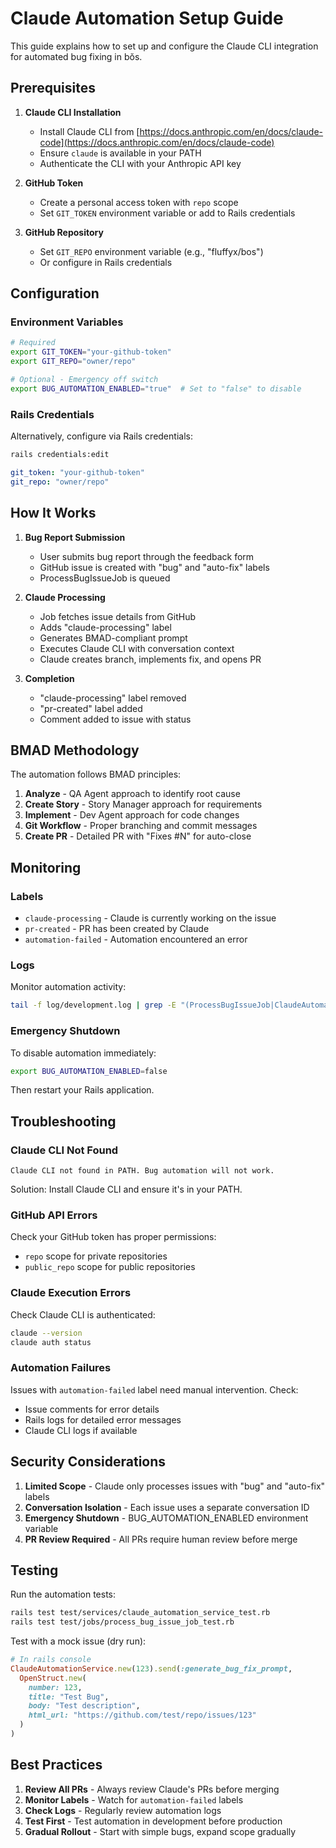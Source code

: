 # Claude Automation Setup Guide

This guide explains how to set up and configure the Claude CLI integration for automated bug fixing in bŏs.

## Prerequisites

1. **Claude CLI Installation**
   - Install Claude CLI from [https://docs.anthropic.com/en/docs/claude-code](https://docs.anthropic.com/en/docs/claude-code)
   - Ensure `claude` is available in your PATH
   - Authenticate the CLI with your Anthropic API key

2. **GitHub Token**
   - Create a personal access token with `repo` scope
   - Set `GIT_TOKEN` environment variable or add to Rails credentials

3. **GitHub Repository**
   - Set `GIT_REPO` environment variable (e.g., "fluffyx/bos")
   - Or configure in Rails credentials

## Configuration

### Environment Variables

```bash
# Required
export GIT_TOKEN="your-github-token"
export GIT_REPO="owner/repo"

# Optional - Emergency off switch
export BUG_AUTOMATION_ENABLED="true"  # Set to "false" to disable
```

### Rails Credentials

Alternatively, configure via Rails credentials:

```bash
rails credentials:edit
```

```yaml
git_token: "your-github-token"
git_repo: "owner/repo"
```

## How It Works

1. **Bug Report Submission**
   - User submits bug report through the feedback form
   - GitHub issue is created with "bug" and "auto-fix" labels
   - ProcessBugIssueJob is queued

2. **Claude Processing**
   - Job fetches issue details from GitHub
   - Adds "claude-processing" label
   - Generates BMAD-compliant prompt
   - Executes Claude CLI with conversation context
   - Claude creates branch, implements fix, and opens PR

3. **Completion**
   - "claude-processing" label removed
   - "pr-created" label added
   - Comment added to issue with status

## BMAD Methodology

The automation follows BMAD principles:

1. **Analyze** - QA Agent approach to identify root cause
2. **Create Story** - Story Manager approach for requirements
3. **Implement** - Dev Agent approach for code changes
4. **Git Workflow** - Proper branching and commit messages
5. **Create PR** - Detailed PR with "Fixes #N" for auto-close

## Monitoring

### Labels

- `claude-processing` - Claude is currently working on the issue
- `pr-created` - PR has been created by Claude
- `automation-failed` - Automation encountered an error

### Logs

Monitor automation activity:

```bash
tail -f log/development.log | grep -E "(ProcessBugIssueJob|ClaudeAutomationService)"
```

### Emergency Shutdown

To disable automation immediately:

```bash
export BUG_AUTOMATION_ENABLED=false
```

Then restart your Rails application.

## Troubleshooting

### Claude CLI Not Found

```
Claude CLI not found in PATH. Bug automation will not work.
```

Solution: Install Claude CLI and ensure it's in your PATH.

### GitHub API Errors

Check your GitHub token has proper permissions:
- `repo` scope for private repositories
- `public_repo` scope for public repositories

### Claude Execution Errors

Check Claude CLI is authenticated:

```bash
claude --version
claude auth status
```

### Automation Failures

Issues with `automation-failed` label need manual intervention. Check:
- Issue comments for error details
- Rails logs for detailed error messages
- Claude CLI logs if available

## Security Considerations

1. **Limited Scope** - Claude only processes issues with "bug" and "auto-fix" labels
2. **Conversation Isolation** - Each issue uses a separate conversation ID
3. **Emergency Shutdown** - BUG_AUTOMATION_ENABLED environment variable
4. **PR Review Required** - All PRs require human review before merge

## Testing

Run the automation tests:

```bash
rails test test/services/claude_automation_service_test.rb
rails test test/jobs/process_bug_issue_job_test.rb
```

Test with a mock issue (dry run):

```ruby
# In rails console
ClaudeAutomationService.new(123).send(:generate_bug_fix_prompt, 
  OpenStruct.new(
    number: 123,
    title: "Test Bug",
    body: "Test description",
    html_url: "https://github.com/test/repo/issues/123"
  )
)
```

## Best Practices

1. **Review All PRs** - Always review Claude's PRs before merging
2. **Monitor Labels** - Watch for `automation-failed` labels
3. **Check Logs** - Regularly review automation logs
4. **Test First** - Test automation in development before production
5. **Gradual Rollout** - Start with simple bugs, expand scope gradually